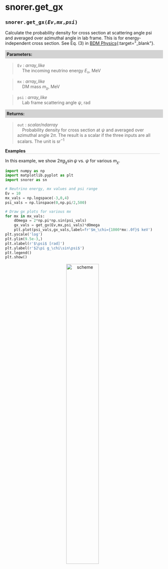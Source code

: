<script>
window.MathJax = {
  tex: {
    tags: "ams"  // Auto-numbering, AMS based
  }
};
</script>

<style>
.mono {
    font-family: monospace;
}
</style>


# snorer.get_gx


###  <span class="mono">snorer.get_gx(*Ev*,*mx*,*psi*)</span>

Calculate the probability density for cross section at scattering
angle psi and averaged over azimuthal angle in lab frame. This is
for energy-independent cross section.
See Eq. (3) in [BDM Physics](../../manual/overview.md#particle-kinematics){:target="_blank"}.

**<div style="background-color: lightgrey; padding: 5px; width: 100%;">Parameters:</div>**

> `Ev` : *array_like* <br>&nbsp;&nbsp;&nbsp;&nbsp;The incoming neutrino energy $E_\nu$, MeV

> `mx` : *array_like* <br>&nbsp;&nbsp;&nbsp;&nbsp;DM mass $m_\chi$, MeV

> `psi` : *array_like* <br>&nbsp;&nbsp;&nbsp;&nbsp;Lab frame scattering angle $\psi$, rad


**<div style="background-color: lightgrey; padding: 5px; width: 100%;">Returns:</div>**

> `out` : *scalar/ndarray* <br>&nbsp;&nbsp;&nbsp;&nbsp;Probability density for cross section at $\psi$ and averaged over azimuthal angle $2\pi$. The result is a scalar if the three inputs are all scalars. The unit is sr<sup>−1</sup>

**<div style="border-bottom: 1px solid lightgray; width: 100%;">Examples</div>**

In this example, we show $2\pi g_\chi\sin\psi$ vs. $\psi$ for various $m_\chi$.

```python
import numpy as np
import matplotlib.pyplot as plt
import snorer as sn

# Neutrino energy, mx values and psi range
Ev = 10
mx_vals = np.logspace(-3,0,4)
psi_vals = np.linspace(0,np.pi/2,500)

# Draw gx plots for various mx
for mx in mx_vals:
    dOmega = 2*np.pi*np.sin(psi_vals)
    gx_vals = get_gx(Ev,mx,psi_vals)*dOmega
    plt.plot(psi_vals,gx_vals,label=fr'$m_\chi={1000*mx:.0f}$ keV')
plt.yscale('log')
plt.ylim(9.5e-3,)
plt.xlabel(r'$\psi$ [rad]')
plt.ylabel(r'$2\pi g_\chi\sin\psi$')
plt.legend()
plt.show()
```
<figure id="gx">
<center><img src="../../../figs/gx.svg" alt="scheme" style="width: 50%;">
</figure>


